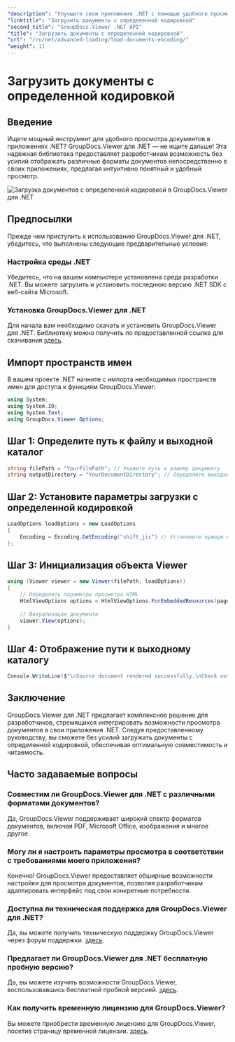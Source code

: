 ```yaml
---
"description": "Улучшите свои приложения .NET с помощью удобного просмотра документов с помощью GroupDocs.Viewer для .NET. Легко загружайте документы с определенной кодировкой и настраивайте просмотр."
"linktitle": "Загрузить документы с определенной кодировкой"
"second_title": "GroupDocs.Viewer .NET API"
"title": "Загрузить документы с определенной кодировкой"
"url": "/ru/net/advanced-loading/load-documents-encoding/"
"weight": 11
---
```


# Загрузить документы с определенной кодировкой

## Введение
Ищете мощный инструмент для удобного просмотра документов в приложениях .NET? GroupDocs.Viewer для .NET — не ищите дальше! Эта надежная библиотека предоставляет разработчикам возможность без усилий отображать различные форматы документов непосредственно в своих приложениях, предлагая интуитивно понятный и удобный просмотр.

![Загрузка документов с определенной кодировкой в GroupDocs.Viewer для .NET](/viewer/advanced-loading/load-documents-specific-encoding-img.png)

## Предпосылки
Прежде чем приступить к использованию GroupDocs.Viewer для .NET, убедитесь, что выполнены следующие предварительные условия:
### Настройка среды .NET
Убедитесь, что на вашем компьютере установлена среда разработки .NET. Вы можете загрузить и установить последнюю версию .NET SDK с веб-сайта Microsoft.
### Установка GroupDocs.Viewer для .NET
Для начала вам необходимо скачать и установить GroupDocs.Viewer для .NET. Библиотеку можно получить по предоставленной ссылке для скачивания [здесь](https://releases.groupdocs.com/viewer/net/).

## Импорт пространств имен
В вашем проекте .NET начните с импорта необходимых пространств имен для доступа к функциям GroupDocs.Viewer:
```csharp
using System;
using System.IO;
using System.Text;
using GroupDocs.Viewer.Options;
```

## Шаг 1: Определите путь к файлу и выходной каталог
```csharp
string filePath = "YourFilePath"; // Укажите путь к вашему документу
string outputDirectory = "YourDocumentDirectory"; // Определите выходной каталог для визуализированных страниц.
```
## Шаг 2: Установите параметры загрузки с определенной кодировкой
```csharp
LoadOptions loadOptions = new LoadOptions
{
    Encoding = Encoding.GetEncoding("shift_jis") // Установите нужную кодировку (например, shift_jis)
};
```
## Шаг 3: Инициализация объекта Viewer
```csharp
using (Viewer viewer = new Viewer(filePath, loadOptions))
{
    // Определить параметры просмотра HTML
    HtmlViewOptions options = HtmlViewOptions.ForEmbeddedResources(pageFilePathFormat);
    
    // Визуализация документа
    viewer.View(options);
}
```
## Шаг 4: Отображение пути к выходному каталогу
```csharp
Console.WriteLine($"\nSource document rendered successfully.\nCheck output in {outputDirectory}.");
```

## Заключение
GroupDocs.Viewer для .NET предлагает комплексное решение для разработчиков, стремящихся интегрировать возможности просмотра документов в свои приложения .NET. Следуя предоставленному руководству, вы сможете без усилий загружать документы с определенной кодировкой, обеспечивая оптимальную совместимость и читаемость.
## Часто задаваемые вопросы
### Совместим ли GroupDocs.Viewer для .NET с различными форматами документов?
Да, GroupDocs.Viewer поддерживает широкий спектр форматов документов, включая PDF, Microsoft Office, изображения и многое другое.
### Могу ли я настроить параметры просмотра в соответствии с требованиями моего приложения?
Конечно! GroupDocs.Viewer предоставляет обширные возможности настройки для просмотра документов, позволяя разработчикам адаптировать интерфейс под свои конкретные потребности.
### Доступна ли техническая поддержка для GroupDocs.Viewer для .NET?
Да, вы можете получить техническую поддержку GroupDocs.Viewer через форум поддержки. [здесь](https://forum.groupdocs.com/c/viewer/9).
### Предлагает ли GroupDocs.Viewer для .NET бесплатную пробную версию?
Да, вы можете изучить возможности GroupDocs.Viewer, воспользовавшись бесплатной пробной версией. [здесь](https://releases.groupdocs.com/).
### Как получить временную лицензию для GroupDocs.Viewer?
Вы можете приобрести временную лицензию для GroupDocs.Viewer, посетив страницу временной лицензии. [здесь](https://purchase.groupdocs.com/temporary-license/).